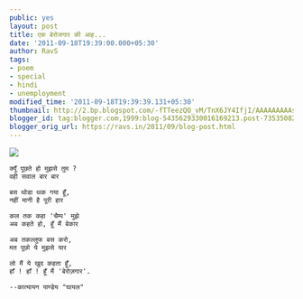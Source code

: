 ```yaml
---
public: yes
layout: post
title: एक बेरोजगार की आह...
date: '2011-09-18T19:39:00.000+05:30'
author: RavS
tags:
- poem
- special
- hindi
- unemployment
modified_time: '2011-09-18T19:39:39.131+05:30'
thumbnail: http://2.bp.blogspot.com/-fTTeezQO_vM/TnX6JY4IfjI/AAAAAAAAAsU/W5FqzmiZFn4/s72-c/264990_204878779565126_100001290172059_622354_4339747_n.jpg
blogger_id: tag:blogger.com,1999:blog-5435629330016169213.post-7353508293503501233
blogger_orig_url: https://ravs.in/2011/09/blog-post.html
---
```


![](../../../assets/blog-berozgaar-ki-aah.jpg)

```
क्यूँ पूछते हो मुझसे तुम ?
वही सवाल बार बार

बस थोडा थक गया हूँ,
नहीं मानी है पूरी हार

कल तक कहा 'चैम्प' मुझे
अब कहते हो, हूँ मैं बेकार

अब तकल्लुफ बस करो,
मत पूछो ये मुझसे यार

लो मैं ये खुद कहता हूँ,
हाँ ! हाँ ! हूँ मैं 'बेरोज़गार'.

--कात्यायन पाण्डेय "घायल"
```
